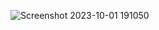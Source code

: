 ![Screenshot 2023-10-01 191050](https://github.com/mukundmadhav-kalvium/Nand2Tetris-Project3.1/assets/142651947/3c863e29-76e3-4aba-8f2d-d05563582fc5)
